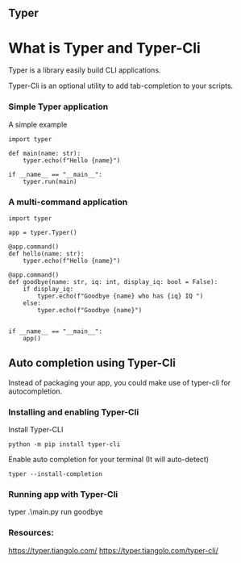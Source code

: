 
## Typer

# What is Typer and Typer-Cli

Typer is a library easily build CLI applications.

Typer-Cli is an optional utility to add tab-completion to your scripts.


### Simple Typer application

A simple example

``` shell
import typer

def main(name: str):
    typer.echo(f"Hello {name}")

if __name__ == "__main__":
    typer.run(main)
```

### A multi-command application
```shell
import typer

app = typer.Typer()

@app.command()
def hello(name: str):
    typer.echo(f"Hello {name}")

@app.command()
def goodbye(name: str, iq: int, display_iq: bool = False):
    if display_iq:
        typer.echo(f"Goodbye {name} who has {iq} IQ ")
    else:
        typer.echo(f"Goodbye {name}")


if __name__ == "__main__":
    app()
```


###


## Auto completion using Typer-Cli

Instead of packaging your app, you could make use of typer-cli for autocompletion.

### Installing and enabling Typer-Cli
Install Typer-CLI
``` shell
python -m pip install typer-cli
```

Enable auto completion for your terminal (It will auto-detect)

```shell
typer --install-completion
```

### Running app with Typer-Cli

typer .\main.py run goodbye


### Resources:
https://typer.tiangolo.com/
https://typer.tiangolo.com/typer-cli/
